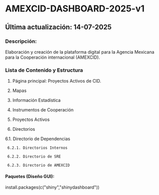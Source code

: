 # AMEXCID-DASHBOARD-2025-v1
## Última actualización: 14-07-2025

### Descripción: 
Elaboración y creación de la plataforma digital para la Agencia Mexicana para la Cooperación internacional (AMEXCID).

### Lista de Contenido y Estructura

1. Página principal: Proyectos Activos de CID.

2. Mapas
   
3. Información Estadística
   
4. Instrumentos de Cooperación
   
5. Proyectos Activos
   
6. Directorios
   
  6.1. Directorio de Dependencias

     6.2.1. Directorios Internos 
  
     6.2.2. Directorio de SRE
  
     6.2.3. Directorio de AMEXCID
  
#### Paquetes (Diseño GUI):
install.packages(c("shiny","shinydashboard"))
